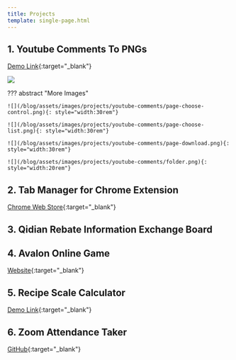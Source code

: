 ```yaml
---
title: Projects
template: single-page.html
---
```


## 1. Youtube Comments To PNGs

[Demo Link](https://kreal321.github.io/youtube-comment2png/){:target="_blank"}

![](/blog/assets/images/projects/youtube-comments/page-main.png)

??? abstract "More Images"

    ![](/blog/assets/images/projects/youtube-comments/page-choose-control.png){: style="width:30rem"}

    ![](/blog/assets/images/projects/youtube-comments/page-choose-list.png){: style="width:30rem"}

    ![](/blog/assets/images/projects/youtube-comments/page-download.png){: style="width:30rem"}

    ![](/blog/assets/images/projects/youtube-comments/folder.png){: style="width:20rem"}

## 2. Tab Manager for Chrome Extension

[Chrome Web Store](https://chrome.google.com/webstore/detail/tab-manager-pro/kpfdejcnhfmibkdbbenhlcmogncnflom){:target="_blank"}

## 3. Qidian Rebate Information Exchange Board

## 4. Avalon Online Game
[Website](http://www.playlobby.club/){:target="_blank"}

## 5. Recipe Scale Calculator
[Demo Link](https://kreal321.github.io/Recipe-Scale-Calculator/){:target="_blank"}

## 6. Zoom Attendance Taker
[GitHub](https://github.com/Kreal321/zoom-attendance-taker){:target="_blank"}